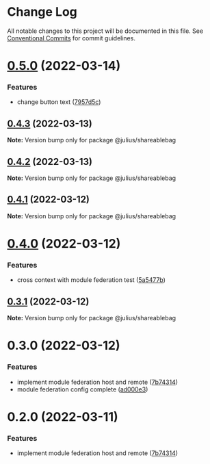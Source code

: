 # Change Log

All notable changes to this project will be documented in this file.
See [Conventional Commits](https://conventionalcommits.org) for commit guidelines.

# [0.5.0](https://github.com/jeffersonRibeiro/lerna-monorepo-module-federation/compare/@julius/shareablebag@0.4.3...@julius/shareablebag@0.5.0) (2022-03-14)


### Features

* change button text ([7957d5c](https://github.com/jeffersonRibeiro/lerna-monorepo-module-federation/commit/7957d5c62d10403e68ef67a96a7a55ee2cdfd49e))





## [0.4.3](https://github.com/jeffersonRibeiro/lerna-monorepo-module-federation/compare/@julius/shareablebag@0.4.2...@julius/shareablebag@0.4.3) (2022-03-13)

**Note:** Version bump only for package @julius/shareablebag





## [0.4.2](https://github.com/jeffersonRibeiro/lerna-monorepo-module-federation/compare/@julius/shareablebag@0.4.1...@julius/shareablebag@0.4.2) (2022-03-13)

**Note:** Version bump only for package @julius/shareablebag





## [0.4.1](https://github.com/jeffersonRibeiro/lerna-monorepo-module-federation/compare/@julius/shareablebag@0.4.0...@julius/shareablebag@0.4.1) (2022-03-12)

**Note:** Version bump only for package @julius/shareablebag





# [0.4.0](https://github.com/jeffersonRibeiro/lerna-monorepo-module-federation/compare/@julius/shareablebag@0.3.1...@julius/shareablebag@0.4.0) (2022-03-12)


### Features

* cross context with module federation test ([5a5477b](https://github.com/jeffersonRibeiro/lerna-monorepo-module-federation/commit/5a5477b8583d0e07ef45e79df80765040b83970a))





## [0.3.1](https://github.com/jeffersonRibeiro/lerna-monorepo-module-federation/compare/@julius/shareablebag@0.3.0...@julius/shareablebag@0.3.1) (2022-03-12)

**Note:** Version bump only for package @julius/shareablebag





# 0.3.0 (2022-03-12)


### Features

* implement module federation host and remote ([7b74314](https://github.com/jeffersonRibeiro/lerna-monorepo/commit/7b743149d9de9c32d59cf3846b6e7138aac8e905))
* module federation config complete ([ad000e3](https://github.com/jeffersonRibeiro/lerna-monorepo/commit/ad000e37e13910c22932e45fc3af0821aad86fcb))





# 0.2.0 (2022-03-11)


### Features

* implement module federation host and remote ([7b74314](https://github.com/jeffersonRibeiro/lerna-monorepo/commit/7b743149d9de9c32d59cf3846b6e7138aac8e905))
